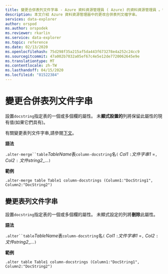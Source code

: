 ```yaml
---
title: 變更合併表列文件字串 - Azure 資料資源管理員 ( Azure) 的資料資源管理員 。微軟文件
description: 本文介紹 Azure 資料資源管理器中的更改合併表列文檔字串。
services: data-explorer
author: orspod
ms.author: orspodek
ms.reviewer: rkarlin
ms.service: data-explorer
ms.topic: reference
ms.date: 02/13/2020
ms.openlocfilehash: 75d298f35a215af5da443f673278e4a252c24cc9
ms.sourcegitcommit: 47a002b7032a05ef67c4e5e12de7720062645e9e
ms.translationtype: MT
ms.contentlocale: zh-TW
ms.lasthandoff: 04/15/2020
ms.locfileid: "81522384"
---
```

# <a name="alter-merge-table-column-docstrings"></a>變更合併表列文件字串

設置`docstring`指定表的一個或多個欄的屬性。 未**顯式設置的**列將保留此屬性的現有值(如果它們具有)。

有關變更表列文件字串,請參閱[下文](#alter-table-column-docstrings)。

**語法**

`.alter-merge``table`*TableName*表`column-docstring`名`(` *Col1* `:`*文件字串1* =`,` *Col2* `:` *文件string2*_...`)`

**範例** 

```
.alter-merge table Table1 column-docstrings (Column1:"DocString1", Column2:"DocString2")
```

## <a name="alter-table-column-docstrings"></a>變更表列文件字串

設置`docstring`指定表的一個或多個欄的屬性。 未顯式設定的列將**刪除**此屬性。

**語法**

`.alter``table`*TableName*表`column-docstring`名`(` *Col1* `:`*文件字串1* =`,` *Col2* `:` *文件string2*_...`)`

**範例** 

```
.alter table Table1 column-docstrings (Column1:"DocString1", Column2:"DocString2")
```